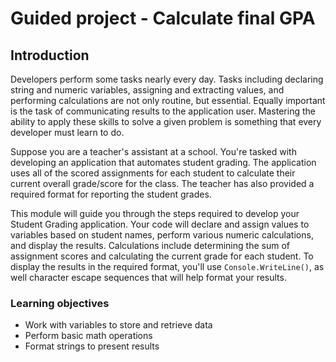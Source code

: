 # Guided project - Calculate final GPA

## Introduction

Developers perform some tasks nearly every day. Tasks including declaring string
and numeric variables, assigning and extracting values, and performing calculations are not only routine, but essential. Equally important is the task of communicating results to the application user. Mastering the ability to apply these skills to solve a given problem is something that every developer must learn to do.

Suppose you are a teacher's assistant at a school. You're tasked with developing an application that automates student grading. The application uses all of the scored assignments for each student to calculate their current overall grade/score for the class. The teacher has also provided a required format for reporting the student grades.

This module will guide you through the steps required to develop your Student Grading application. Your code will declare and assign values to variables based on student names, perform various numeric calculations, and display the results. Calculations include determining the sum of assignment scores and calculating the current grade for each student. To display the results in the required format, you'll use `Console.WriteLine()`, as well character escape sequences that will help format your results.

### Learning objectives

- Work with variables to store and retrieve data
- Perform basic math operations
- Format strings to present results
